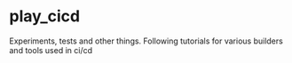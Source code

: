 # play_cicd
Experiments, tests and other things. Following tutorials for various builders and tools used in ci/cd
